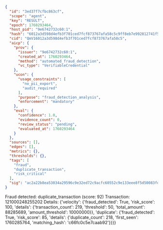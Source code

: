 ```json
{
  "id": "3ed37f7cfbc863cf",
  "scope": "agent",
  "key": "RESULT",
  "epoch": 1760293464,
  "host_pid": "9e6742732c60:1",
  "hash": "6012a3d598d4efb3f701ced7fcf873767afa58c5c9ff8eb7e992812741f52e96",
  "cid": "QmV16012a3d598d4efb3f701ced7fcf873767afa58c5",
  "aicp": {
    "prov": {
      "issuer": "9e6742732c60:1",
      "created_at": 1760293464,
      "method": "automated_fraud_detection",
      "vc_type": "VerifiableCredential"
    },
    "ucon": {
      "usage_constraints": [
        "no_pii_export",
        "audit_required"
      ],
      "purpose": "fraud_detection_analysis",
      "enforcement": "mandatory"
    },
    "eval": {
      "confidence": 1.0,
      "evidence_count": 0,
      "review_status": "pending",
      "evaluated_at": 1760293464
    }
  },
  "sources": [],
  "edges": [],
  "metrics": {},
  "thresholds": {},
  "tags": [
    "fraud",
    "duplicate_transaction",
    "risk_critical"
  ],
  "sig": "ac2a22b8ea53034a29596c9e32ed72c9acfc60552c9e133eee8f5d50083fd846"
}
```

Fraud detected: duplicate_transaction (score: 92)
Transaction: 121000248255202
Details: {'velocity': {'fraud_detected': True, 'risk_score': 100, 'details': {'transaction_count': 219, 'threshold': 50, 'total_amount': 88285689, 'amount_threshold': 10000000}}, 'duplicate': {'fraud_detected': True, 'risk_score': 85, 'details': {'duplicate_count': 218, 'first_seen': 1760285764, 'matching_hash': 'c66fc0c5e7caab92'}}}}
